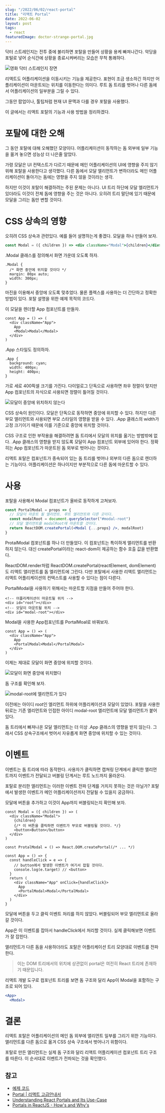 ```yaml
---
slug: "/2022/06/02/react-portal"
title: "리액트 Portal"
date: 2022-06-02
layout: post
tags:
  - react
featuredImage: doctor-strange-portal.jpg
---
```


닥터 스트레인지는 전투 중에 불리하면 포탈을 만들어 상황을 용케 빠져나간다.
악당을 포털로 넣어 순식간에 상황을 종료시켜버리는 모습은 무척 통쾌하다.

![영화 닥터 스트레인지 장면](doctor-strange-portal.jpg)

리액트도 어플리케이션을 이동시키는 기능을 제공한다.
표현이 조금 생소하긴 하지만 어플리케이션이 마운트되는 위치를 이동한다는 의미다.
루트 돔 트리를 벗어나 다른 돔에서 어플리케이션의 일부분을 그릴 수 있다.

그동안 팝업이나, 툴팁처럼 현재 UI 문맥과 다를 경우 포탈을 사용했다.

이 글에서는 리액트 포탈의 기능과 사용 방법을 정리하겠다.

# 포탈에 대한 오해

그 동안 포탈에 대해 오해했던 모양이다.
어플리케이션이 동작하는 돔 외부에 일부 기능을 옮겨 놓으면 성능상 더 나은줄 알았다.

가령 모달은 UI 컨택스트가 다르기 때문에 메인 어플리케이션의 UI에 영향을 주지 않기 위해 포탈을 사용한다고 생각했다.
다른 돔에서 모달 앨리먼트가 변하더라도 메인 어플리케이션이 돌아가는 돔에는 영향을 주지 않을 것이라는 생각.

하지만 이것이 포탈이 해결하려는 주된 문제는 아니다.
UI 트리 하단에 모달 엘리먼트가 있더라도 이것이 전체 돔에 영향을 주는 것은 아니다.
오히려 트리 말단에 있기 때문에 모달을 그리는 돔만 변할 것이다.

# CSS 상속의 영향

오히려 CSS 상속과 관련있다. 예를 들어 설명하는게 좋겠다. 모달을 하나 만들어 보자.

```jsx
const Modal = ({ children }) => <div className="Modal">{children}</div>
```

.Modal 클래스를 정의해서 화면 가운데 오도록 하자.

```css{2-3}
.Modal {
  /* 화면 중안에 위치할 것이다 */
  margin: 80px auto;
  width: 300px;
}
```

마진을 이용해서 중앙에 오도록 맞추었다. 물론 플렉스를 사용하는 더 간단하고 정확한 방법이 있다.
포탈 설명을 위한 예제 목적의 코드다.

이 모달을 렌더할 App 컴포넌트를 만들자.

```jsx{4}
const App = () => (
  <div className="App">
    App
    <Modal>Modal</Modal>
  </div>
)
```

.App 스타일도 정의하자.

```css{3-4}
.App {
  background: cyan;
  width: 400px;
  height: 400px;
}
```

가로 세로 400픽셀 크기를 가진다.
다이얼로그 단독으로 사용하면 좌우 정렬이 맞지만 App 컴포넌트의 자식으로 사용되면 정렬이 틀어질 것이다.

![모달이 중앙에 위치하지 않는다](./Modal.png)

CSS 상속이 원인이다.
모달은 단독으로 동작하면 중앙에 위치할 수 있다.
하지만 다른 부모 앨리먼트와 사용되면 부모 스타일의 영향을 받을 수 있다.
.App 클래스의 width가 고정 크기이기 때문에 이를 기준으로 중앙에 위치할 것이다.

CSS 구조로 인한 부작용을 해결하려면 돔 트리에서 모달의 위치를 옮기는 방법밖에 없다.
.App 클래스의 영향을 받지 않도록 모달이 App 컴포넌트 외부에 있어야 한다.
정확히는 App 컴포넌트가 마운트된 돔 외부로 벗어나는 것이다.

리액트 포탈은 컴포넌트가 종속되어 있는 돔 트리를 벗어나 외부의 다른 돔으로 렌더하는 기능이다.
어플리케이션은 하나이지만 부분적으로 다른 돔에 마운트할 수 있다.

# 사용

포탈을 사용해서 Modal 컴포넌트가 올바로 동작하게 고쳐보자.

```jsx
const PortalModal = props => {
  // 모달이 마운트 될 엘리먼트. 루트 엘리먼트와 다른 곳이다.
  const modalRoot = document.querySelector("#modal-root")
  // 모달 앨리먼트를 modalRoot에 마운트할 것이다.
  return ReactDOM.createPortal(<Modal {...props} />, modalRoot)
}
```

ProtalModal 컴포넌트를 하나 더 만들었다.
이 컴포넌트는 특이하게 앨리먼트를 반환하지 않는다.
대신 createPortal이라는 react-dom이 제공하는 함수 호출 값을 반환했다.

ReactDOM.render처럼 ReactDOM.createPortal(reactElement, domElement)도 리액트 앨리먼트를 돔 엘리먼트에 그린다.
다만 포탈에서 사용한 리액트 앨리먼트는 리액트 어플리케이션의 컨택스트를 사용할 수 있다는 점이 다른다.

PortalModal을 사용하기 위해서는 마운트할 지점을 만들어 주어야 한다.

```html{4}
<!-- 어플리케이션이 마운트될 위치 -->
<div id="root"></div>
<!-- 모달이 마운트될 위치 -->
<div id="modal-root"></div>
```

Modal을 사용한 App컴포넌트를 PortalMoal로 바꿔보자.

```jsx{4}
const App = () => (
  <div className="App">
    App
    <PortalModal>Modal</PortalModal>
  </div>
)
```

이제는 제대로 모달이 화면 중앙에 위치할 것이다.

![모달이 화면 중앙에 위치했다](./PortalModal.png)

돔 구조를 확인해 보자.

![modal-root에 엘리먼트가 있다](./dom.png)

이전에는 아이디 root인 엘리먼트 하위에 어플리케이션과 모달이 있었다.
포탈을 사용한 뒤로는 기존 엘리먼트와 인접한 아이디 modal-root 엘리먼트에 모달 엘리먼트가 붙어있다.

돔 트리에서 빠져나온 모달 엘리먼트는 더 이상 .App 클래스의 영향을 받지 않는다.
그래서 CSS 상속구조에서 벗어서 자유롭게 화면 중앙에 위치할 수 있는 것이다.

# 이벤트

이벤트는 돔 트리에 따라 동작한다.
사용자가 클릭하면 캡쳐링 단계에서 클릭한 엘리먼트까지 이벤트가 전달되고 버블링 단계서는 루트 노드까지 올라온다.

포탈로 분리한 엘리먼트는 이러한 이벤트 전파 단계를 거치지 못하는 것은 아닐가?
포탈에서 발생한 이벤트가 메인 어플리케이션까지 전달될 수 있을지 궁금하다.

모달에 버튼을 추가하고 이것이 App까지 버블링되는지 확인해 보자.

```jsx{5, 12-15}
const Modal = ({ children }) => (
  <div className="Modal">
    {children}
    {/* 이 버튼을 클릭하면 이벤트가 부모로 버블링될 것이다. */}
    <button>Button</button>
  </div>
)

const ProtalModal = () => React.DOM.createPortal(/* ... */)

const App = () => {
  const handleClick = e => {
    // button에서 발생한 이벤트가 여기서 잡힐 것이다.
    console.log(e.target) // <button>
  }
  return (
    <div className="App" onClick={handleClick}>
      App
      <PortalModal>Modal</PortalModal>
    </div>
  )
}
```

모달에 버튼을 두고 클릭 이벤트 처리를 하지 않았다.
버블링되어 부모 엘리먼트로 올라갈 것이다.

App은 이 이벤트를 잡아서 handleClick에서 처리할 것이다.
실제 클릭해보면 이벤트가 잘 잡힌다.

앨리먼트가 다른 돔을 사용하더라도 포탈은 어플리케이션 트리 모양대로 이벤트를 전파한다.

> 이는 DOM 트리에서의 위치에 상관없이 portal은 여전히 React 트리에 존재하기 때문입니다.

리액트 개발 도구로 컴포넌트 트리를 보면 돔 구조와 달리 App이 Modal을 포함하는 구조로 되어 있다.

```jsx
<App>
  <Modal>
```

# 결론

리액트 포탈은 어플리케이션의 메인 돔 외부에 앨리먼트 일부를 그리기 위한 기능이다.
앨리먼트를 다른 돔으로 옮겨 CSS 상속 구조에서 벗어나기 위함이다.

포탈로 만든 앨리먼트는 실제 돔 구조와 달리 리액트 어플리케이션 컴포넌트 트리 구조를 따른다.
이 순서대로 이벤트가 전파되는 것을 확인했다.

## 참고

- [예제 코드](https://github.com/jeonghwan-kim/jeonghwan-kim.github.com/tree/master/content/codes/2022/react-portal)
- [Portal | 리액트 고급안내서](https://ko.reactjs.org/docs/portals.html)
- [Understanding React Portals and Its Use-Case](https://blog.bitsrc.io/understanding-react-portals-ab79827732c7)
- [Portals in ReactJS - How's and Why's](https://medium.com/alienbrains/tutorial-react-portal-4e2eaca084b8)
